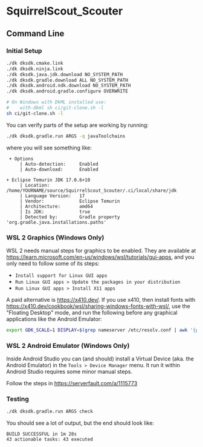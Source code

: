 # SquirrelScout_Scouter

## Command Line

### Initial Setup

```sh
./dk dksdk.cmake.link
./dk dksdk.ninja.link
./dk dksdk.java.jdk.download NO_SYSTEM_PATH
./dk dksdk.gradle.download ALL NO_SYSTEM_PATH
./dk dksdk.android.ndk.download NO_SYSTEM_PATH
./dk dksdk.android.gradle.configure OVERWRITE

# On Windows with DkML installed use:
#    with-dkml sh ci/git-clone.sh -l 
sh ci/git-clone.sh -l
```

You can verify parts of the setup are working by running:

```sh
./dk dksdk.gradle.run ARGS -q javaToolchains
```

where you will see something like:

```text
 + Options
     | Auto-detection:     Enabled
     | Auto-download:      Enabled

+ Eclipse Temurin JDK 17.0.6+10
     | Location:           /home/YOURNAME/source/SquirrelScout_Scouter/.ci/local/share/jdk
     | Language Version:   17
     | Vendor:             Eclipse Temurin
     | Architecture:       amd64
     | Is JDK:             true
     | Detected by:        Gradle property 'org.gradle.java.installations.paths'
```

### WSL 2 Graphics (Windows Only)

WSL 2 needs manual steps for graphics to be enabled. They are available at https://learn.microsoft.com/en-us/windows/wsl/tutorials/gui-apps, and you only need to follow some of its steps:

* `Install support for Linux GUI apps`
* `Run Linux GUI apps > Update the packages in your distribution`
* `Run Linux GUI apps > Install X11 apps`

A paid alternative is https://x410.dev/. If you use x410, then install fonts with https://x410.dev/cookbook/wsl/sharing-windows-fonts-with-wsl/, use the "Floating Desktop" mode, and run the following before any graphical applications like the Android Emulator:

```sh
export GDK_SCALE=1 DISPLAY=$(grep nameserver /etc/resolv.conf | awk '{print $2; exit;}'):0.0
```

### WSL 2 Android Emulator (Windows Only)

Inside Android Studio you can (and should) install a Virtual Device (aka. the Android Emulator) in the `Tools > Device Manager` menu. It run it within Android Studio requires some minor manual steps.

Follow the steps in https://serverfault.com/a/1115773

### Testing

```sh
./dk dksdk.gradle.run ARGS check
```

You should see a lot of output, but the end should look like:

```text
BUILD SUCCESSFUL in 1m 28s
43 actionable tasks: 43 executed
```
